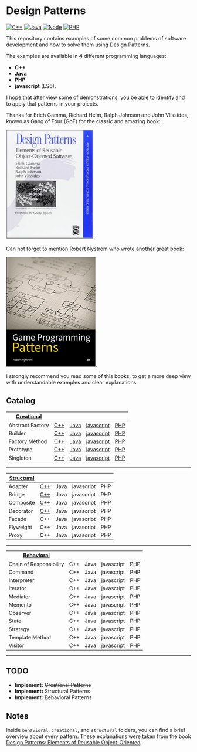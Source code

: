 # Design Patterns

[![C++](https://img.shields.io/badge/C++-11-blue.svg)](https://isocpp.org/wiki/faq/cpp11)
[![Java](https://img.shields.io/badge/Java-8-red.svg)](https://www.oracle.com/java/)
[![Node](https://img.shields.io/badge/Nodejs-11-yellow.svg)](https://nodejs.org/en/)
[![PHP](https://img.shields.io/badge/PHP-7-purple.svg)](https://www.php.net/)

This repository contains examples of some common problems of software development and how to solve them using Design Patterns.

The examples are available in **4** different programming languages:
- **C++**
- **Java**
- **PHP**
- **javascript** (ES6).

I hope that after view some of demonstrations, you be able to identify and to apply that patterns in your projects.

Thanks for Erich Gamma, Richard Helm, Ralph Johnson and John Vlissides, known as Gang of Four (GoF) for the classic and amazing book:

[![Design Patterns: Elements of Reusable Object-Oriented Software](/.github/design_patterns_elements_of_object-oriented_software.jpg)](https://www.amazon.com/Design-Patterns-Elements-Reusable-Object-Oriented/dp/0201633612).

Can not forget to mention Robert Nystrom who wrote another great book:

[![Design Patterns: Elements of Reusable Object-Oriented Software](/.github/game_programming_patterns.jpg)](https://www.amazon.com/Game-Programming-Patterns-Robert-Nystrom/dp/0990582906).

I strongly recommend you read some of this books, to get a more deep view with understandable examples and clear explanations.

## Catalog

| [Creational](/creational/) |               |               |               |               |
| -------------------------- | ------------- | ------------- | ------------- | ------------- |
| Abstract Factory           | [C++](/creational/C++/AbstractFactory.cpp)  | [Java](/creational/Java/AbstractFactory.java) | [javascript](/creational/javascript/AbstractFactory.js) | [PHP](/creational/PHP/AbstractFactory.php) |
| Builder                    | [C++](/creational/C++/Builder.cpp)  | [Java](/creational/Java/Builder.java) | [javascript](/creational/javascript/Builder.js) | [PHP](/creational/PHP/Builder.php) |
| Factory Method             | [C++](/creational/C++/FactoryMethod.cpp)  | [Java](/creational/Java/FactoryMethod.java) | [javascript](/creational/javascript/FactoryMethod.js) | [PHP](/creational/PHP/FactoryMethod.php) |
| Prototype                  | [C++](/creational/C++/Prototype.cpp)  | [Java](/creational/Java/Prototype.java) | [javascript](/creational/javascript/Prototype.js) | [PHP](/creational/PHP/Prototype.php) |
| Singleton                  | [C++](/creational/C++/Singleton.cpp)  | [Java](/creational/Java/Singleton.java) | [javascript](/creational/javascript/Singleton.js) | [PHP](/creational/PHP/Singleton.php) |

---

| [Structural](/structural/) |               |               |               |               |
| -------------------------- | ------------- | ------------- | ------------- | ------------- |
| Adapter                    | [C++](/structural/C++/Adapter.cpp)  | Java | javascript | PHP |
| Bridge                     | [C++](/structural/C++/Bridge.cpp)   | Java | javascript | PHP |
| Composite                  | [C++](/structural/C++/Composite.cpp)| Java | javascript | PHP |
| Decorator                  | [C++](/structural/C++/Decorator.cpp)| Java | javascript | PHP |
| Facade                     | C++                                 | Java | javascript | PHP |
| Flyweight                  | C++                                 | Java | javascript | PHP |
| Proxy                      | C++                                 | Java | javascript | PHP |

---

| [Behavioral](/behavioral/) |               |               |               |               |
| -------------------------- | ------------- | ------------- | ------------- | ------------- |
| Chain of Responsibility    | C++           | Java          | javascript    | PHP           |
| Command                    | C++           | Java          | javascript    | PHP           |
| Interpreter                | C++           | Java          | javascript    | PHP           |
| Iterator                   | C++           | Java          | javascript    | PHP           |
| Mediator                   | C++           | Java          | javascript    | PHP           |
| Memento                    | C++           | Java          | javascript    | PHP           |
| Observer                   | C++           | Java          | javascript    | PHP           |
| State                      | C++           | Java          | javascript    | PHP           |
| Strategy                   | C++           | Java          | javascript    | PHP           |
| Template Method            | C++           | Java          | javascript    | PHP           |
| Visitor                    | C++           | Java          | javascript    | PHP           |

---

## TODO
* **Implement:** ~~Creational Patterns~~
* **Implement:** Structural Patterns
* **Implement:** Behavioral Patterns

## Notes
Inside `behavioral`, `creational`, and `structural` folders, you can find a brief overview about every pattern. These explanations were taken from the book [Design Patterns: Elements of Reusable Object-Oriented](https://www.amazon.com/Design-Patterns-Elements-Reusable-Object-Oriented/dp/0201633612).
